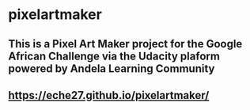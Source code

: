 # pixelartmaker
## This is a Pixel Art Maker project for the Google African Challenge via the Udacity plaform powered by Andela Learning Community
## https://eche27.github.io/pixelartmaker/
